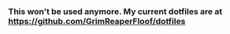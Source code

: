 ### This won't be used anymore. My current dotfiles are at https://github.com/GrimReaperFloof/dotfiles
